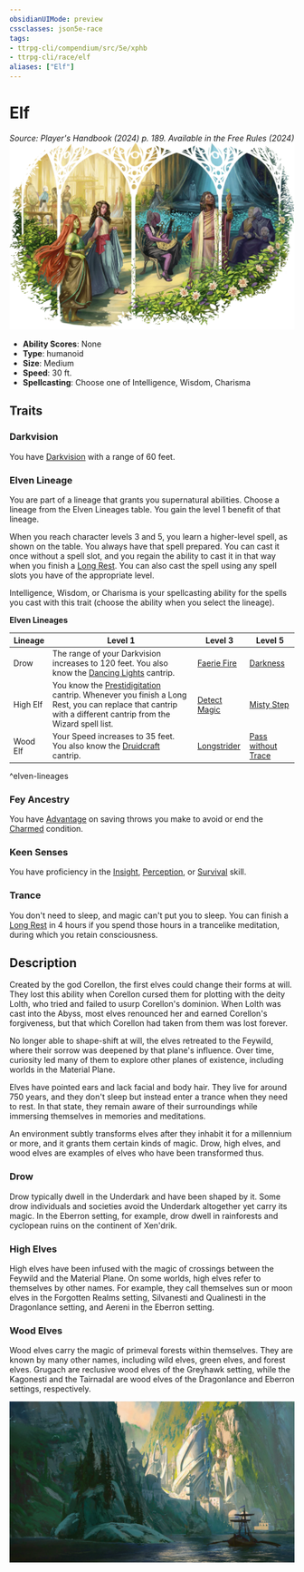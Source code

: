 ```yaml
---
obsidianUIMode: preview
cssclasses: json5e-race
tags:
- ttrpg-cli/compendium/src/5e/xphb
- ttrpg-cli/race/elf
aliases: ["Elf"]
---
```

# Elf
*Source: Player's Handbook (2024) p. 189. Available in the Free Rules (2024)*  
![](3-Mechanics/CLI/races/img/elf.webp#right)

- **Ability Scores**: None
- **Type**: humanoid
- **Size**: Medium
- **Speed**: 30 ft.
- **Spellcasting**: Choose one of Intelligence, Wisdom, Charisma

## Traits

### Darkvision

You have [Darkvision](3-Mechanics/CLI/rules/senses.md#Darkvision) with a range of 60 feet.

### Elven Lineage

You are part of a lineage that grants you supernatural abilities. Choose a lineage from the Elven Lineages table. You gain the level 1 benefit of that lineage.

When you reach character levels 3 and 5, you learn a higher-level spell, as shown on the table. You always have that spell prepared. You can cast it once without a spell slot, and you regain the ability to cast it in that way when you finish a [Long Rest](3-Mechanics/CLI/rules/variant-rules/long-rest-xphb.md). You can also cast the spell using any spell slots you have of the appropriate level.

Intelligence, Wisdom, or Charisma is your spellcasting ability for the spells you cast with this trait (choose the ability when you select the lineage).

**Elven Lineages**

| Lineage | Level 1 | Level 3 | Level 5 |
|---------|---------|---------|---------|
| Drow | The range of your Darkvision increases to 120 feet. You also know the [Dancing Lights](3-Mechanics/CLI/spells/dancing-lights-xphb.md) cantrip. | [Faerie Fire](3-Mechanics/CLI/spells/faerie-fire-xphb.md) | [Darkness](3-Mechanics/CLI/spells/darkness-xphb.md) |
| High Elf | You know the [Prestidigitation](3-Mechanics/CLI/spells/prestidigitation-xphb.md) cantrip. Whenever you finish a Long Rest, you can replace that cantrip with a different cantrip from the Wizard spell list. | [Detect Magic](3-Mechanics/CLI/spells/detect-magic-xphb.md) | [Misty Step](3-Mechanics/CLI/spells/misty-step-xphb.md) |
| Wood Elf | Your Speed increases to 35 feet. You also know the [Druidcraft](3-Mechanics/CLI/spells/druidcraft-xphb.md) cantrip. | [Longstrider](3-Mechanics/CLI/spells/longstrider-xphb.md) | [Pass without Trace](3-Mechanics/CLI/spells/pass-without-trace-xphb.md) |
^elven-lineages

### Fey Ancestry

You have [Advantage](3-Mechanics/CLI/rules/variant-rules/advantage-xphb.md) on saving throws you make to avoid or end the [Charmed](3-Mechanics/CLI/rules/conditions.md#Charmed) condition.

### Keen Senses

You have proficiency in the [Insight](3-Mechanics/CLI/rules/skills.md#Insight), [Perception](3-Mechanics/CLI/rules/skills.md#Perception), or [Survival](3-Mechanics/CLI/rules/skills.md#Survival) skill.

### Trance

You don't need to sleep, and magic can't put you to sleep. You can finish a [Long Rest](3-Mechanics/CLI/rules/variant-rules/long-rest-xphb.md) in 4 hours if you spend those hours in a trancelike meditation, during which you retain consciousness.

## Description

Created by the god Corellon, the first elves could change their forms at will. They lost this ability when Corellon cursed them for plotting with the deity Lolth, who tried and failed to usurp Corellon's dominion. When Lolth was cast into the Abyss, most elves renounced her and earned Corellon's forgiveness, but that which Corellon had taken from them was lost forever.

No longer able to shape-shift at will, the elves retreated to the Feywild, where their sorrow was deepened by that plane's influence. Over time, curiosity led many of them to explore other planes of existence, including worlds in the Material Plane.

Elves have pointed ears and lack facial and body hair. They live for around 750 years, and they don't sleep but instead enter a trance when they need to rest. In that state, they remain aware of their surroundings while immersing themselves in memories and meditations.

An environment subtly transforms elves after they inhabit it for a millennium or more, and it grants them certain kinds of magic. Drow, high elves, and wood elves are examples of elves who have been transformed thus.

### Drow

Drow typically dwell in the Underdark and have been shaped by it. Some drow individuals and societies avoid the Underdark altogether yet carry its magic. In the Eberron setting, for example, drow dwell in rainforests and cyclopean ruins on the continent of Xen'drik.

### High Elves

High elves have been infused with the magic of crossings between the Feywild and the Material Plane. On some worlds, high elves refer to themselves by other names. For example, they call themselves sun or moon elves in the Forgotten Realms setting, Silvanesti and Qualinesti in the Dragonlance setting, and Aereni in the Eberron setting.

### Wood Elves

Wood elves carry the magic of primeval forests within themselves. They are known by many other names, including wild elves, green elves, and forest elves. Grugach are reclusive wood elves of the Greyhawk setting, while the Kagonesti and the Tairnadal are wood elves of the Dragonlance and Eberron settings, respectively.


![A ship departs from a city built by high elves](3-Mechanics/CLI/races/img/148-05-022-elf-city.webp#center)